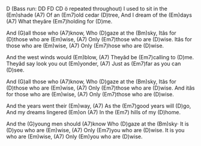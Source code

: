 D (Bass run: DD FD CD ö repeated throughout)
I used to sit in the (Em)shade   (A7)
Of an (Em7)old cedar (D)tree,
And I dream of the (Em)days  (A7)
What theyâre (Em7)holding for (D)me.

And (G)all those who (A7)know,
Who (D)gaze at the (Bm)sky, 
Itâs for (D)those who are (Em)wise,  (A7)
Only (Em7)those who are (D)wise.
Itâs for those who are (Em)wise,  (A7)
Only (Em7)hose who are (D)wise.

And the west winds would (Em)blow,  (A7)
Theyâd be (Em7)calling to (D)me.
Theyâd say look you out (Em)yonder,  (A7)
Just as (Em7)far as you can (D)see.

And (G)all those who (A7)know,
Who (D)gaze at the (Bm)sky,
Itâs for (D)those who are (Em)wise,  (A7)
Only (Em7)those who are (D)wise.
And itâs for those who are (Em)wise,  (A7)
Only (Em7)those who are (D)wise.

And the years went their (Em)way,  (A7)
As the (Em7)good years will (D)go,
And my dreams lingered (Em)on  (A7)
In the (Em7) hills of my (D)home.

And the (G)young men should (A7)know
Who (D)gaze at the (Bm)sky·
It is (D)you who are (Em)wise, (A7)
Only (Em7)you who are (D)wise.
It is you who are (Em)wise, (A7)
Only (Em)you who are (D)wise.
